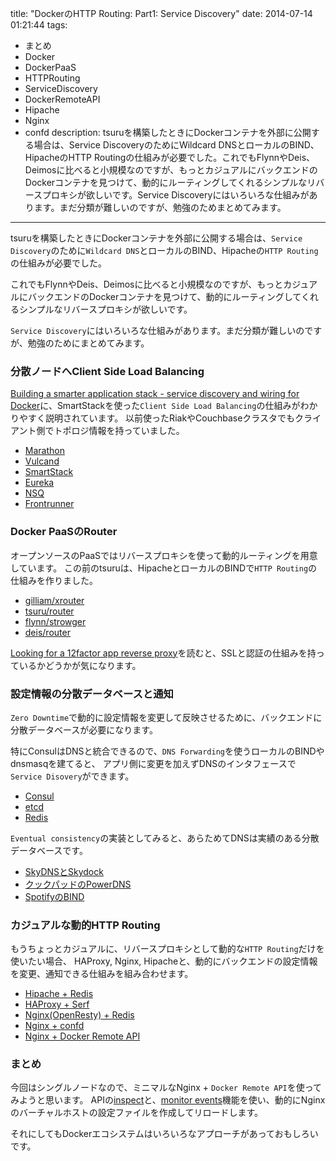title: "DockerのHTTP Routing: Part1: Service Discovery"
date: 2014-07-14 01:21:44
tags:
 - まとめ
 - Docker
 - DockerPaaS
 - HTTPRouting
 - ServiceDiscovery
 - DockerRemoteAPI
 - Hipache
 - Nginx
 - confd
description: tsuruを構築したときにDockerコンテナを外部に公開する場合は、Service DiscoveryのためにWildcard DNSとローカルのBIND、HipacheのHTTP Routingの仕組みが必要でした。これでもFlynnやDeis、Deimosに比べると小規模なのですが、もっとカジュアルにバックエンドのDockerコンテナを見つけて、動的にルーティングしてくれるシンプルなリバースプロキシが欲しいです。Service Discoveryにはいろいろな仕組みがあります。まだ分類が難しいのですが、勉強のためまとめてみます。
---

tsuruを構築したときにDockerコンテナを外部に公開する場合は、`Service Discovery`のために`Wildcard DNS`とローカルのBIND、Hipacheの`HTTP Routing`の仕組みが必要でした。

これでもFlynnやDeis、Deimosに比べると小規模なのですが、もっとカジュアルにバックエンドのDockerコンテナを見つけて、動的にルーティングしてくれるシンプルなリバースプロキシが欲しいです。

`Service Discovery`にはいろいろな仕組みがあります。まだ分類が難しいのですが、勉強のためにまとめてみます。

<!-- more -->

### 分散ノードへClient Side Load Balancing

[Building a smarter application stack - service discovery and wiring for Docker](http://www.slideshare.net/bobtfish/docker-confjune2014)に、SmartStackを使った`Client Side Load Balancing`の仕組みがわかりやすく説明されています。
以前使ったRiakやCouchbaseクラスタでもクライアント側でトポロジ情報を持っていました。

* [Marathon](https://github.com/mesosphere/marathon)
* [Vulcand](https://github.com/mailgun/vulcand)
* [SmartStack](http://nerds.airbnb.com/smartstack-service-discovery-cloud/)
* [Eureka](https://github.com/Netflix/eureka)
* [NSQ](https://github.com/bitly/nsq)
* [Frontrunner](https://github.com/Wizcorp/frontrunner)

### Docker PaaSのRouter

オープンソースのPaaSではリバースプロキシを使って動的ルーティングを用意しています。
この前のtsuruは、HipacheとローカルのBINDで`HTTP Routing`の仕組みを作りました。

* [gilliam/xrouter](https://github.com/gilliam/router/tree/master/xrouter)
* [tsuru/router](https://github.com/tsuru/tsuru/blob/master/router/router.go)
* [flynn/strowger](https://github.com/flynn/strowger)
* [deis/router](https://registry.hub.docker.com/u/deis/router/)

[Looking for a 12factor app reverse proxy](http://blog.elsdoerfer.name/2014/01/27/looking-for-a-12factor-app-reverse-proxy/)を読むと、SSLと認証の仕組みを持っているかどうかが気になります。

### 設定情報の分散データベースと通知

`Zero Downtime`で動的に設定情報を変更して反映させるために、バックエンドに分散データベースが必要になります。

特にConsulはDNSと統合できるので、`DNS Forwarding`を使うローカルのBINDやdnsmasqを建てると、
アプリ側に変更を加えずDNSのインタフェースで`Service Disovery`ができます。

* [Consul](https://github.com/hashicorp/consul)
* [etcd](https://github.com/coreos/etcd)
* [Redis](https://github.com/antirez/redis)

`Eventual consistency`の実装としてみると、あらためてDNSは実績のある分散データベースです。

* [SkyDNSとSkydock](https://github.com/crosbymichael/skydock)
* [クックパッドのPowerDNS](http://www.publickey1.jp/blog/14/110jaws_day_2014_1.html)
* [SpotifyのBIND](http://labs.spotify.com/tag/dns/)

### カジュアルな動的HTTP Routing

もうちょっとカジュアルに、リバースプロキシとして動的な`HTTP Routing`だけを使いたい場合、
HAProxy, Nginx, Hipacheと、動的にバックエンドの設定情報を変更、通知できる仕組みを組み合わせます。

* [Hipache + Redis](https://github.com/dotcloud/hipache)
* [HAProxy + Serf](https://github.com/hashicorp/serf/tree/master/demo/web-load-balancer)
* [Nginx(OpenResty) + Redis](http://openresty.org/#DynamicRoutingBasedOnRedis)
* [Nginx + confd](http://brianketelsen.com/2014/02/25/)
* [Nginx + Docker Remote API](https://registry.hub.docker.com/u/jwilder/nginx-proxy/)

### まとめ

今回はシングルノードなので、ミニマルなNginx + `Docker Remote API`を使ってみようと思います。
APIの[inspect](http://docs.docker.com/reference/api/docker_remote_api_v1.10/#inspect-a-container)と、[monitor events](http://docs.docker.com/reference/api/docker_remote_api_v1.10/#monitor-dockers-events)機能を使い、動的にNginxのバーチャルホストの設定ファイルを作成してリロードします。

それにしてもDockerエコシステムはいろいろなアプローチがあっておもしろいです。


